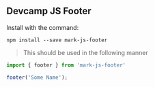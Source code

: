 ## Devcamp JS Footer

Install with the command: 

``` 
npm install --save mark-js-footer

```
> This should be used in the following manner

``` javascript
import { footer } from 'mark-js-footer'

footer('Some Name');
```